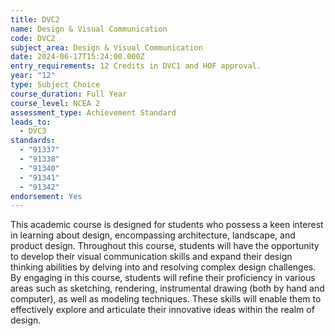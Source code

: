 ```yaml
---
title: DVC2
name: Design & Visual Communication
code: DVC2
subject_area: Design & Visual Communication
date: 2024-06-17T15:24:00.000Z
entry_requirements: 12 Credits in DVC1 and HOF approval.
year: "12"
type: Subject Choice
course_duration: Full Year
course_level: NCEA 2
assessment_type: Achievement Standard
leads_to:
  - DVC3
standards:
  - "91337"
  - "91338"
  - "91340"
  - "91341"
  - "91342"
endorsement: Yes
---
```

This academic course is designed for students who possess a keen interest in learning about design, encompassing architecture, landscape, and product design. Throughout this course, students will have the opportunity to develop their visual communication skills and expand their design thinking abilities by delving into and resolving complex design challenges. By engaging in this course, students will refine their proficiency in various areas such as sketching, rendering, instrumental drawing (both by hand and computer), as well as modeling techniques. These skills will enable them to effectively explore and articulate their innovative ideas within the realm of design.
